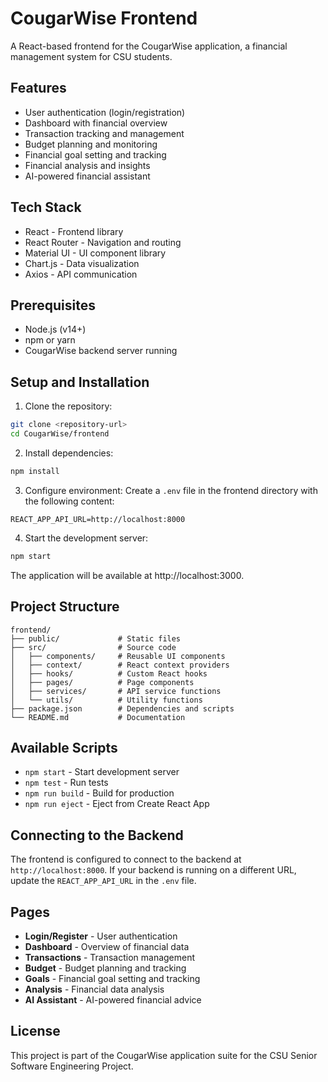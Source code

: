 # CougarWise Frontend

A React-based frontend for the CougarWise application, a financial management system for CSU students.

## Features

- User authentication (login/registration)
- Dashboard with financial overview
- Transaction tracking and management
- Budget planning and monitoring
- Financial goal setting and tracking
- Financial analysis and insights
- AI-powered financial assistant

## Tech Stack

- React - Frontend library
- React Router - Navigation and routing
- Material UI - UI component library
- Chart.js - Data visualization
- Axios - API communication

## Prerequisites

- Node.js (v14+)
- npm or yarn
- CougarWise backend server running

## Setup and Installation

1. Clone the repository:
```bash
git clone <repository-url>
cd CougarWise/frontend
```

2. Install dependencies:
```bash
npm install
```

3. Configure environment:
Create a `.env` file in the frontend directory with the following content:
```
REACT_APP_API_URL=http://localhost:8000
```

4. Start the development server:
```bash
npm start
```

The application will be available at http://localhost:3000.

## Project Structure

```
frontend/
├── public/             # Static files
├── src/                # Source code
│   ├── components/     # Reusable UI components
│   ├── context/        # React context providers
│   ├── hooks/          # Custom React hooks
│   ├── pages/          # Page components
│   ├── services/       # API service functions
│   └── utils/          # Utility functions
├── package.json        # Dependencies and scripts
└── README.md           # Documentation
```

## Available Scripts

- `npm start` - Start development server
- `npm test` - Run tests
- `npm run build` - Build for production
- `npm run eject` - Eject from Create React App

## Connecting to the Backend

The frontend is configured to connect to the backend at `http://localhost:8000`. If your backend is running on a different URL, update the `REACT_APP_API_URL` in the `.env` file.

## Pages

- **Login/Register** - User authentication
- **Dashboard** - Overview of financial data
- **Transactions** - Transaction management
- **Budget** - Budget planning and tracking
- **Goals** - Financial goal setting and tracking
- **Analysis** - Financial data analysis
- **AI Assistant** - AI-powered financial advice

## License

This project is part of the CougarWise application suite for the CSU Senior Software Engineering Project.
